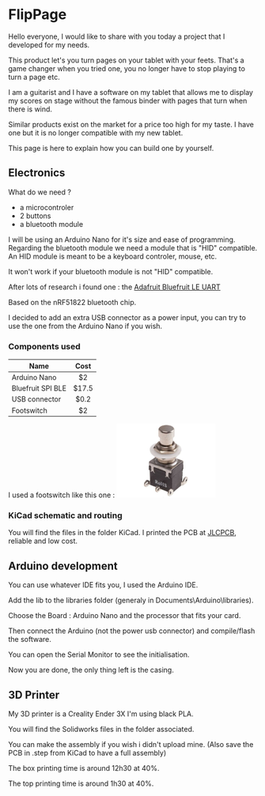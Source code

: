 # FlipPage
Hello everyone,
I would like to share with you today a project that I developed for my needs.

This product let's you turn pages on your tablet with your feets. That's a game changer when you tried one, you no longer have to stop playing to turn a page etc.

I am a guitarist and I have a software on my tablet that allows me to display my scores on stage without the famous binder with pages that turn when there is wind.

Similar products exist on the market for a price too high for my taste. I have one but it is no longer compatible with my new tablet.

This page is here to explain how you can build one by yourself.

## Electronics
What do we need ?
- a microcontroler
- 2 buttons
- a bluetooth module

I will be using an Arduino Nano for it's size and ease of programming.
Regarding the bluetooth module we need a module that is "HID" compatible. An HID module is meant to be a keyboard controler, mouse, etc. 

It won't work if your bluetooth module is not "HID" compatible.

After lots of research i found one : the [Adafruit Bluefruit LE UART](https://www.adafruit.com/product/2479)

Based on the nRF51822 bluetooth chip.

I decided to add an extra USB connector as a power input, you can try to use the one from the Arduino Nano if you wish.

### Components used

| Name                  |  Cost |
| --------------------- |:-----:|
| Arduino Nano          |   $2  |
| Bluefruit SPI BLE     | $17.5 |
| USB connector         |  $0.2 |
| Footswitch            |  $2   |

I used a footswitch like this one :
<img src="https://github.com/MathieuBahin/FlipPage/blob/main/image/footswitch.jpg" width="200" >
### KiCad schematic and routing
You will find the files in the folder KiCad.
I printed the PCB at [JLCPCB](https://jlcpcb.com/), reliable and low cost.


## Arduino development
You can use whatever IDE fits you, I used the Arduino IDE.

Add the lib to the libraries folder (generaly in Documents\Arduino\libraries).

Choose the Board : Arduino Nano and the processor that fits your card.

Then connect the Arduino (not the power usb connector) and compile/flash the software. 

You can open the Serial Monitor to see the initialisation.

Now you are done, the only thing left is the casing.

## 3D Printer
My 3D printer is a Creality Ender 3X I'm using black PLA.

You will find the Solidworks files in the folder associated.

You can make the assembly if you wish i didn't upload mine. (Also save the PCB in .step from KiCad to have a full assembly)

The box printing time is around 12h30 at 40%.

The top printing time is around 1h30 at 40%.

